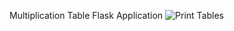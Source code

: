 Multiplication Table Flask Application
![Print Tables](https://user-images.githubusercontent.com/114913352/194761620-62ca0116-7411-4efc-843d-ce5ca7b189e9.png)
